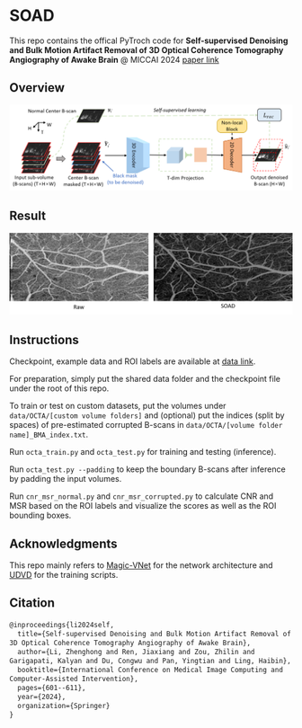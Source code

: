 # SOAD

This repo contains the offical PyTroch code for **Self-supervised Denoising and Bulk Motion Artifact Removal of 3D Optical Coherence Tomography Angiography of Awake Brain** @ MICCAI 2024 [paper link](https://papers.miccai.org/miccai-2024/paper/0736_paper.pdf)

## Overview
<img title="Overview" alt="Overview" src="figures/pipeline.png">

## Result
<img title="Result" alt="Result" src="figures/result.png">

## Instructions

Checkpoint, example data and ROI labels are available at [data link](https://drive.google.com/drive/folders/1DhTWe1PzyWxY3p6A0ZCokx7ilZk2UTm5?usp=sharing). 

For preparation, simply put the shared data folder and the checkpoint file under the root of this repo.

To train or test on custom datasets, put the volumes under `data/OCTA/[custom volume folders]` and (optional) put the indices (split by spaces) of pre-estimated corrupted B-scans in `data/OCTA/[volume folder name]_BMA_index.txt`.

Run `octa_train.py` and `octa_test.py` for training and testing (inference). 

Run `octa_test.py --padding` to keep the boundary B-scans after inference by padding the input volumes.

Run `cnr_msr_normal.py` and `cnr_msr_corrupted.py` to calculate CNR and MSR based on the ROI labels and visualize the scores as well as the ROI bounding boxes.

## Acknowledgments

This repo mainly refers to [Magic-VNet](https://github.com/Hsuxu/Magic-VNet) for the network architecture and [UDVD](https://github.com/sreyas-mohan/udvd) for the training scripts.

## Citation

```
@inproceedings{li2024self,
  title={Self-supervised Denoising and Bulk Motion Artifact Removal of 3D Optical Coherence Tomography Angiography of Awake Brain},
  author={Li, Zhenghong and Ren, Jiaxiang and Zou, Zhilin and Garigapati, Kalyan and Du, Congwu and Pan, Yingtian and Ling, Haibin},
  booktitle={International Conference on Medical Image Computing and Computer-Assisted Intervention},
  pages={601--611},
  year={2024},
  organization={Springer}
}
```